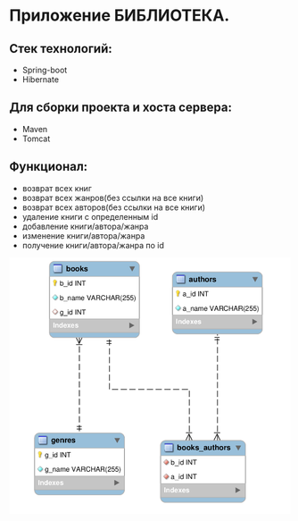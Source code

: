 Приложение БИБЛИОТЕКА.
=====================================
 Стек технологий:
------------------
* Spring-boot
* Hibernate

 Для сборки проекта и хоста сервера:
--------------------------
* Maven 
* Tomcat
## Функционал:
* возврат всех книг
* возврат всех жанров(без ссылки на все книги)
* возврат всех авторов(без ссылки на все книги)
* удаление книги с определенным id
* добавление книги/автора/жанра
* изменение книги/автора/жанра
* получение книги/автора/жанра по id
 
![alt text](library.png "Скриншот бд MySQL")
